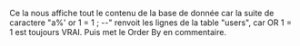 Ce la nous affiche tout le contenu de la base de donnée car la suite de caractere "a%' or 1 = 1 ; --"  renvoit
les lignes de la table "users", car OR 1 = 1 est toujours VRAI. Puis met le Order By en commentaire.
 
